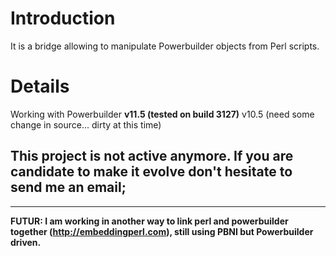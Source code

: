 # Introduction #

It is a bridge allowing to manipulate Powerbuilder objects from Perl scripts.


# Details #

Working with Powerbuilder
**v11.5 (tested on build 3127)** v10.5 (need some change in source... dirty at this time)

## This project is not active anymore. If you are candidate to make it evolve don't hesitate to send me an email; ##


---


**FUTUR: I am working in another way to link perl and powerbuilder together (http://embeddingperl.com), still using PBNI but Powerbuilder driven.**